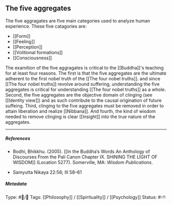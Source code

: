 ## The five aggregates  # 

The five aggragates are five main categories used to analyze human experience. These five catagories are:

- [[Form]]
- [[Feeling]]
- [[Perception]]
- [[Volitional formations]]
- [[Consciousness]]

The examition of the five aggragates is critical to the [[Buddha]]'s teaching for at least four reasons. The first is that the five aggregates are the ultimate adherent to the first nobel truth of the [[The four nobel truths]]. and since [[The four nobel truths]] revolve around suffering, understanding the five aggregates is critical for understanding [[The four nobel truths]] as a whole. Second, the five aggregates are the objective domain of clinging (see [[Identity view]]) and as such contribute to the causal origination of future suffeing. Third, clinging to the five aggregates must be removed in order to attain liberation and realize [[Nibbana]]. And fourth, the kind of wisdom needed to remove clinging is clear [[Insight]] into the true nature of the aggregates.

___

##### References

- Bodhi, Bhikkhu. (2005). [[In the Buddha’s Words An Anthology of Discourses From the Pali Canon Chapter IX. SHINING THE LIGHT OF WISDOM]] (Location 5277). Somerville, MA: _Wisdom Publications_.

- Samyutta Nikaya 22:56; III 58–61

##### Metadata
Type: #🔵/🔵 
Tags: [[Philosophy]] / [[Spirituality]] / [[Psychology]] 
Status: #⛅️ 
